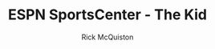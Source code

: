 ---
layout: video
video_source: 1_ESPNSportsCenter_TheKid_h264.m4v
title: ESPN SportsCenter - The Kid
author: Rick McQuiston
home: yes
---
